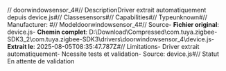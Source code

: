 // doorwindowsensor_4#// DescriptionDriver extrait automatiquement depuis device.js#// Classesensors#// Capabilities#// Typeunknown#// Manufacturer: #// Modeldoorwindowsensor_4#// Source- **Fichier original**: device.js- **Chemin complet**: D:\Download\Compressed\com.tuya.zigbee-SDK3_2\com.tuya.zigbee-SDK3\drivers\doorwindowsensor_4\device.js- **Extrait le**: 2025-08-05T08:35:47.787Z#// Limitations- Driver extrait automatiquement- Ncessite tests et validation- Source: device.js#// Statut En attente de validation